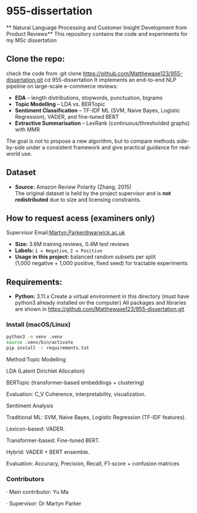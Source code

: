 # 955-dissertation
** Natural Language Processing and Customer Insight Development from Product Reviews**
This repository contains the code and experiments for my MSc dissertation

## Clone the repo:
check the code from :git clone https://github.com/Matthewaxe123/955-dissertation.git
cd 955-dissertation
It implements an end-to-end NLP pipeline on large-scale e-commerce reviews:

- **EDA** – length distributions, stopwords, punctuation, bigrams  
- **Topic Modelling** – LDA vs. BERTopic  
- **Sentiment Classification** – TF-IDF ML (SVM, Naive Bayes, Logistic Regression), VADER, and fine-tuned BERT  
- **Extractive Summarisation** – LexRank (continuous/thresholded graphs) with MMR

The goal is not to propose a new algorithm, but to compare methods side-by-side under a consistent framework and give practical guidance for real-world use.


## Dataset
- **Source:** Amazon Review Polarity (Zhang, 2015)  
The original dataset is held by the project supervisor and is **not redistributed** due to size and licensing constraints.
## How to request acess (examiners only)
Supervisor Email:<Martyn.Parker@warwick.ac.uk>
- **Size:** 3.6M training reviews, 0.4M test reviews  
- **Labels:** `1 = Negative`, `2 = Positive`  
- **Usage in this project:** balanced random subsets per split  
  (1,000 negative + 1,000 positive, fixed seed) for tractable experiments

## Requirements:
- **Python:** 3.11.x 
Create a virtual environment in this directory (must have python3 already installed on the computer)
All packages and libraries are shown in <https://github.com/Matthewaxe123/955-dissertation.git>
### Install (macOS/Linux)
```bash
python3 -m venv .venv
source .venv/bin/activate
pip install -r requirements.txt
```
Method:Topic Modelling

LDA (Latent Dirichlet Allocation)

BERTopic (transformer-based embeddings + clustering)

Evaluation: C_V Coherence, interpretability, visualization.

Sentiment Analysis

Traditional ML: SVM, Naive Bayes, Logistic Regression (TF-IDF features).

Lexicon-based: VADER.

Transformer-based: Fine-tuned BERT.

Hybrid: VADER + BERT ensemble.

Evaluation: Accuracy, Precision, Recall, F1-score + confusion matrices


### Contributors
·  Main contributor: Yu Ma

·  Supervisor: Dr Martyn Parker


